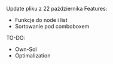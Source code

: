 Update pliku z 22 października
Features:
- Funkcje do node i list
- Sortowanie pod comboboxem

TO-DO:
- Own-Sol
- Optimalization
